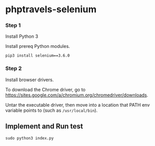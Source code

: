 # phptravels-selenium

### Step 1

Install Python 3

Install prereq Python modules.

```
pip3 install selenium==3.6.0
```

### Step 2

Install browser drivers.

To download the Chrome driver, go to https://sites.google.com/a/chromium.org/chromedriver/downloads.

Untar the executable driver, then move into a location that PATH env variable points to (such as `/usr/local/bin`).

## Implement and Run test
```
sudo python3 index.py
```



